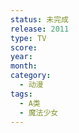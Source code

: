 ```yaml
---
status: 未完成
release: 2011
type: TV
score:
year:
month:
category:
  - 动漫
tags:
  - A类
  - 魔法少女
---
```

